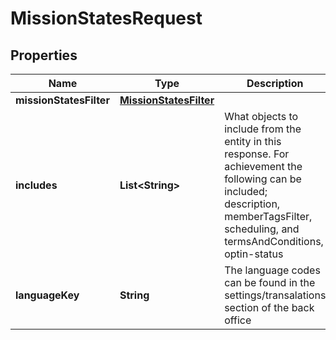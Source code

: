

# MissionStatesRequest



## Properties

| Name | Type | Description | Notes |
|------------ | ------------- | ------------- | -------------|
|**missionStatesFilter** | [**MissionStatesFilter**](MissionStatesFilter.md) |  |  |
|**includes** | **List&lt;String&gt;** | What objects to include from the entity in this response. For achievement the following can be included; description, memberTagsFilter, scheduling, and termsAndConditions, optin-status |  [optional] |
|**languageKey** | **String** | The language codes can be found in the settings/transalations section of the back office |  [optional] |



